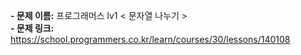 **- 문제 이름:** 프로그래머스 lv1 < 문자열 나누기 >  
**- 문제 링크:** https://school.programmers.co.kr/learn/courses/30/lessons/140108
